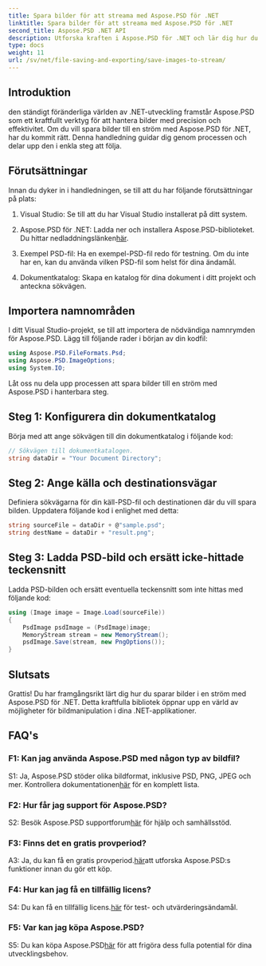 ```yaml
---
title: Spara bilder för att streama med Aspose.PSD för .NET
linktitle: Spara bilder för att streama med Aspose.PSD för .NET
second_title: Aspose.PSD .NET API
description: Utforska kraften i Aspose.PSD för .NET och lär dig hur du sparar bilder till en stream utan ansträngning. Följ vår steg-för-steg-guide för sömlös integration.
type: docs
weight: 11
url: /sv/net/file-saving-and-exporting/save-images-to-stream/
---
```

## Introduktion

den ständigt föränderliga världen av .NET-utveckling framstår Aspose.PSD som ett kraftfullt verktyg för att hantera bilder med precision och effektivitet. Om du vill spara bilder till en ström med Aspose.PSD för .NET, har du kommit rätt. Denna handledning guidar dig genom processen och delar upp den i enkla steg att följa.

## Förutsättningar

Innan du dyker in i handledningen, se till att du har följande förutsättningar på plats:

1. Visual Studio: Se till att du har Visual Studio installerat på ditt system.

2.  Aspose.PSD för .NET: Ladda ner och installera Aspose.PSD-biblioteket. Du hittar nedladdningslänken[här](https://releases.aspose.com/psd/net/).

3. Exempel PSD-fil: Ha en exempel-PSD-fil redo för testning. Om du inte har en, kan du använda vilken PSD-fil som helst för dina ändamål.

4. Dokumentkatalog: Skapa en katalog för dina dokument i ditt projekt och anteckna sökvägen.

## Importera namnområden

I ditt Visual Studio-projekt, se till att importera de nödvändiga namnrymden för Aspose.PSD. Lägg till följande rader i början av din kodfil:

```csharp
using Aspose.PSD.FileFormats.Psd;
using Aspose.PSD.ImageOptions;
using System.IO;
```

Låt oss nu dela upp processen att spara bilder till en ström med Aspose.PSD i hanterbara steg.

## Steg 1: Konfigurera din dokumentkatalog

Börja med att ange sökvägen till din dokumentkatalog i följande kod:

```csharp
// Sökvägen till dokumentkatalogen.
string dataDir = "Your Document Directory";
```

## Steg 2: Ange källa och destinationsvägar

Definiera sökvägarna för din käll-PSD-fil och destinationen där du vill spara bilden. Uppdatera följande kod i enlighet med detta:

```csharp
string sourceFile = dataDir + @"sample.psd";
string destName = dataDir + "result.png";
```

## Steg 3: Ladda PSD-bild och ersätt icke-hittade teckensnitt

Ladda PSD-bilden och ersätt eventuella teckensnitt som inte hittas med följande kod:

```csharp
using (Image image = Image.Load(sourceFile))
{
    PsdImage psdImage = (PsdImage)image;
    MemoryStream stream = new MemoryStream();
    psdImage.Save(stream, new PngOptions());
}
```

## Slutsats

Grattis! Du har framgångsrikt lärt dig hur du sparar bilder i en ström med Aspose.PSD för .NET. Detta kraftfulla bibliotek öppnar upp en värld av möjligheter för bildmanipulation i dina .NET-applikationer.

## FAQ's

### F1: Kan jag använda Aspose.PSD med någon typ av bildfil?

 S1: Ja, Aspose.PSD stöder olika bildformat, inklusive PSD, PNG, JPEG och mer. Kontrollera dokumentationen[här](https://reference.aspose.com/psd/net/) för en komplett lista.

### F2: Hur får jag support för Aspose.PSD?

 S2: Besök Aspose.PSD supportforum[här](https://forum.aspose.com/c/psd/34) för hjälp och samhällsstöd.

### F3: Finns det en gratis provperiod?

 A3: Ja, du kan få en gratis provperiod.[här](https://releases.aspose.com/)att utforska Aspose.PSD:s funktioner innan du gör ett köp.

### F4: Hur kan jag få en tillfällig licens?

 S4: Du kan få en tillfällig licens.[här](https://purchase.aspose.com/temporary-license/) för test- och utvärderingsändamål.

### F5: Var kan jag köpa Aspose.PSD?

 S5: Du kan köpa Aspose.PSD[här](https://purchase.aspose.com/buy) för att frigöra dess fulla potential för dina utvecklingsbehov.